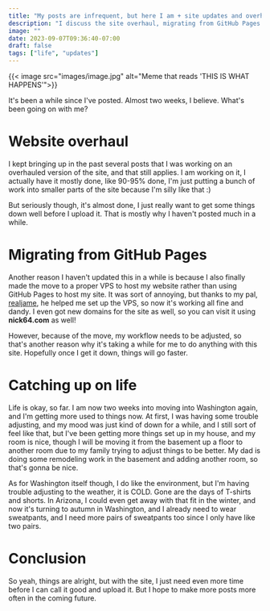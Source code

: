 ```yaml
---
title: "My posts are infrequent, but here I am + site updates and overhaul news"
description: "I discuss the site overhaul, migrating from GitHub Pages to a VPS, and catch up on how my life in Washington is going."
image: ""
date: 2023-09-07T09:36:40-07:00
draft: false
tags: ["life", "updates"]
---
```


{{< image src="images/image.jpg" alt="Meme that reads 'THIS IS WHAT HAPPENS'">}}

It's been a while since I've posted. Almost two weeks, I believe. What's been going on with me?

# Website overhaul

I kept bringing up in the past several posts that I was working on an overhauled version of the site, and that still applies. I am working on it, I actually have it mostly done, like 90-95% done, I'm just putting a bunch of work into smaller parts of the site because I'm silly like that :)

But seriously though, it's almost done, I just really want to get some things down well before I upload it. That is mostly why I haven't posted much in a while.

# Migrating from GitHub Pages

Another reason I haven't updated this in a while is because I also finally made the move to a proper VPS to host my website rather than using GitHub Pages to host my site. It was sort of annoying, but thanks to my pal, [realjame](https://realja.me), he helped me set up the VPS, so now it's working all fine and dandy. I even got new domains for the site as well, so you can visit it using **nick64.com** as well! 

However, because of the move, my workflow needs to be adjusted, so that's another reason why it's taking a while for me to do anything with this site. Hopefully once I get it down, things will go faster.

# Catching up on life

Life is okay, so far. I am now two weeks into moving into Washington again, and I'm getting more used to things now. At first, I was having some trouble adjusting, and my mood was just kind of down for a while, and I still sort of feel like that, but I've been getting more things set up in my house, and my room is nice, though I will be moving it from the basement up a floor to another room due to my family trying to adjust things to be better. My dad is doing some remodeling work in the basement and adding another room, so that's gonna be nice.

As for Washington itself though, I do like the environment, but I'm having trouble adjusting to the weather, it is COLD. Gone are the days of T-shirts and shorts. In Arizona, I could even get away with that fit in the winter, and now it's turning to autumn in Washington, and I already need to wear sweatpants, and I need more pairs of sweatpants too since I only have like two pairs.

# Conclusion

So yeah, things are alright, but with the site, I just need even more time before I can call it good and upload it. But I hope to make more posts more often in the coming future.
